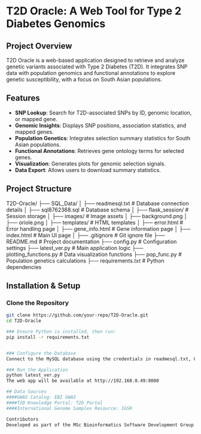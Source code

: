 # T2D Oracle: A Web Tool for Type 2 Diabetes Genomics  

## Project Overview  
T2D Oracle is a web-based application designed to retrieve and analyze genetic variants associated with Type 2 Diabetes (T2D). It integrates SNP data with population genomics and functional annotations to explore genetic susceptibility, with a focus on South Asian populations.  

## Features  
- **SNP Lookup**: Search for T2D-associated SNPs by ID, genomic location, or mapped gene.  
- **Genomic Insights**: Displays SNP positions, association statistics, and mapped genes.  
- **Population Genetics**: Integrates selection summary statistics for South Asian populations.  
- **Functional Annotations**: Retrieves gene ontology terms for selected genes.  
- **Visualization**: Generates plots for genomic selection signals.  
- **Data Export**: Allows users to download summary statistics.  

## Project Structure  
T2D-Oracle/ ├── SQL_Data/ │ ├── readmesql.txt # Database connection details
│ ├── sql8762368.sql # Database schema
│ ├── flask_session/ # Session storage
│ ├── images/ # Image assets
│ ├── background.png
│ ├── oriole.png
│ ├── templates/ # HTML templates
│ ├── error.html # Error handling page
│ ├── gene_info.html # Gene information page
│ ├── index.html # Main UI page
│ ├── .gitignore # Git ignore file
├── README.md # Project documentation
├── config.py # Configuration settings
├── latest_ver.py # Main application logic
├── plotting_functions.py # Data visualization functions
├── pop_func.py # Population genetics calculations
├── requirements.txt # Python dependencies

## Installation & Setup  

### Clone the Repository  
```sh
git clone https://github.com/your-repo/T2D-Oracle.git
cd T2D-Oracle

### Ensure Python is installed, then run:
pip install -r requirements.txt


### Configure the Database
Connect to the MySQL database using the credentials in readmesql.txt, OR execute sql8762368.sql to set up the schema on local.

### Run the Application
python latest_ver.py
The web app will be available at http://192.168.0.49:8080

## Data Sources
####GWAS Catalog: EBI GWAS
####T2D Knowledge Portal: T2D Portal
####International Genome Samples Resource: IGSR

Contributors
Developed as part of the MSc Bioinformatics Software Development Group Project at Queen Mary University of London.
